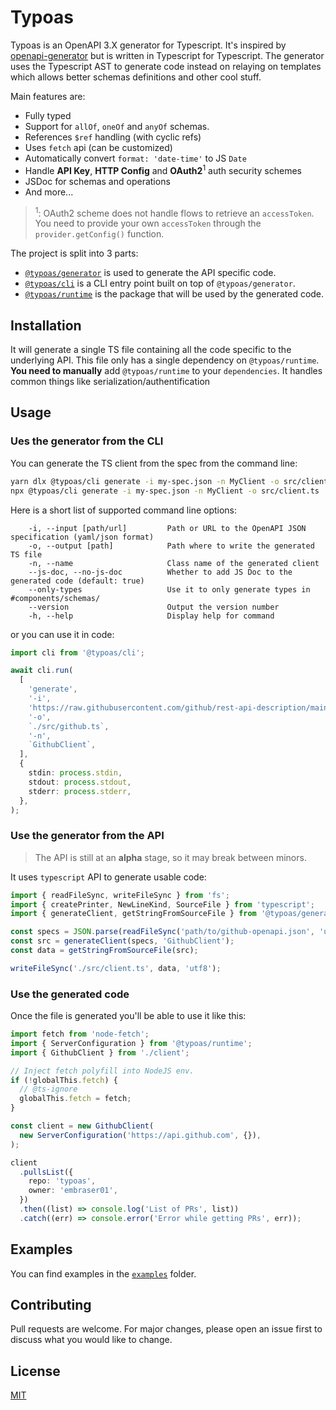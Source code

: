 # Typoas

Typoas is an OpenAPI 3.X generator for Typescript. It's inspired by [openapi-generator](https://openapi-generator.tech/)
but is written in Typescript for Typescript. The generator uses the Typescript AST to generate code instead on relaying
on templates which allows better schemas definitions and other cool stuff.

Main features are:

- Fully typed
- Support for `allOf`, `oneOf` and `anyOf` schemas.
- References `$ref` handling (with cyclic refs)
- Uses `fetch` api (can be customized)
- Automatically convert `format: 'date-time'` to JS `Date`
- Handle **API Key**, **HTTP Config** and **OAuth2**<sup>1</sup> auth security schemes
- JSDoc for schemas and operations
- And more...

> <sup>1</sup>: OAuth2 scheme does not handle flows to retrieve an `accessToken`.
> You need to provide your own `accessToken` through the `provider.getConfig()` function.

The project is split into 3 parts:

- [`@typoas/generator`](./packages/typoas-generator) is used to generate the API specific code.
- [`@typoas/cli`](./packages/typoas-cli) is a CLI entry point built on top of `@typoas/generator`.
- [`@typoas/runtime`](./packages/typoas-runtime) is the package that will be used by the generated code.

## Installation

It will generate a single TS file containing all the code specific to the underlying API.
This file only has a single dependency on `@typoas/runtime`.
**You need to manually** add `@typoas/runtime` to your `dependencies`.
It handles common things like serialization/authentification

## Usage

### Ues the generator from the CLI

You can generate the TS client from the spec from the command line:

```bash
yarn dlx @typoas/cli generate -i my-spec.json -n MyClient -o src/client.ts
npx @typoas/cli generate -i my-spec.json -n MyClient -o src/client.ts
```

Here is a short list of supported command line options:

```
    -i, --input [path/url]         Path or URL to the OpenAPI JSON specification (yaml/json format)
    -o, --output [path]            Path where to write the generated TS file
    -n, --name                     Class name of the generated client
    --js-doc, --no-js-doc          Whether to add JS Doc to the generated code (default: true)
    --only-types                   Use it to only generate types in #components/schemas/
    --version                      Output the version number
    -h, --help                     Display help for command
```

or you can use it in code:

```ts
import cli from '@typoas/cli';

await cli.run(
  [
    'generate',
    '-i',
    'https://raw.githubusercontent.com/github/rest-api-description/main/descriptions/api.github.com/api.github.com.yaml',
    '-o',
    `./src/github.ts`,
    '-n',
    `GithubClient`,
  ],
  {
    stdin: process.stdin,
    stdout: process.stdout,
    stderr: process.stderr,
  },
);
```

### Use the generator from the API

> The API is still at an **alpha** stage, so it may break between minors.

It uses `typescript` API to generate usable code:

```typescript
import { readFileSync, writeFileSync } from 'fs';
import { createPrinter, NewLineKind, SourceFile } from 'typescript';
import { generateClient, getStringFromSourceFile } from '@typoas/generator';

const specs = JSON.parse(readFileSync('path/to/github-openapi.json', 'utf8'));
const src = generateClient(specs, 'GithubClient');
const data = getStringFromSourceFile(src);

writeFileSync('./src/client.ts', data, 'utf8');
```

### Use the generated code

Once the file is generated you'll be able to use it like this:

```typescript
import fetch from 'node-fetch';
import { ServerConfiguration } from '@typoas/runtime';
import { GithubClient } from './client';

// Inject fetch polyfill into NodeJS env.
if (!globalThis.fetch) {
  // @ts-ignore
  globalThis.fetch = fetch;
}

const client = new GithubClient(
  new ServerConfiguration('https://api.github.com', {}),
);

client
  .pullsList({
    repo: 'typoas',
    owner: 'embraser01',
  })
  .then((list) => console.log('List of PRs', list))
  .catch((err) => console.error('Error while getting PRs', err));
```

## Examples

You can find examples in the [`examples`](./examples) folder.

## Contributing

Pull requests are welcome. For major changes, please open an issue first to discuss what you would like to change.

## License

[MIT](https://choosealicense.com/licenses/mit/)
